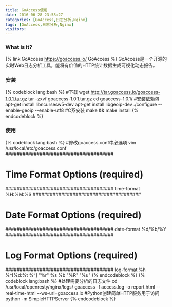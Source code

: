 ```yaml
---
title: GoAccess使用
date: 2016-06-28 23:58:27
categories: [GoAccess,日志分析,Nginx]
tags: [GoAccess,日志分析,Nginx]
visitors:
---
```

### What is it?
{% link GoAccess https://goaccess.io/ GoAccess %}
GoAccess是一个开源的实时Web日志分析工具，能将有价值的HTTP统计数据生成可视化动态报告。
### 安装
{% codeblock lang:bash %}
#下载
wget http://tar.goaccess.io/goaccess-1.0.1.tar.gz
tar -zxvf goaccess-1.0.1.tar.gz
cd goaccess-1.0.1/
#安装依赖包
apt-get install libncursesw5-dev
apt-get install libgeoip-dev
./configure --enable-geoip --enable-utf8
#C系安装
make && make install
{% endcodeblock %}
### 使用
{% codeblock lang:bash %}
#修改goaccess.conf中必选项
vim /usr/local/etc/goaccess.conf
######################################
# Time Format Options (required)
######################################
time-format %H:%M:%S
######################################
# Date Format Options (required)
######################################
date-format %d/%b/%Y
######################################
# Log Format Options (required)
######################################
log-format %h %^[%d:%t %^] "%r" %s %b "%R" "%u"
{% endcodeblock %}
{% codeblock lang:bash %}
#处理需要分析的日志文件
cd /usr/local/openresty/nginx/logs/
goaccess -f access.log -o report.html --real-time-html --ws-url=goaccess.io
#Python创建简单HTTP服务用于访问
python -m SimpleHTTPServer
{% endcodeblock %}